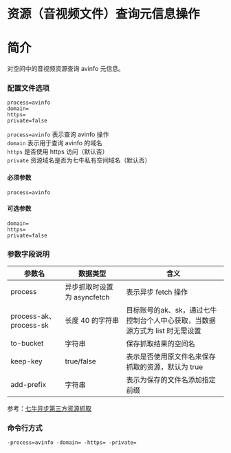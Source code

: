 # 资源（音视频文件）查询元信息操作

# 简介
对空间中的音视频资源查询 avinfo 元信息。

### 配置文件选项
```
process=avinfo
domain=
https=
private=false
```
`process=avinfo` 表示查询 avinfo 操作  
`domain` 表示用于查询 avinfo 的域名  
`https` 是否使用 https 访问（默认否）  
`private` 资源域名是否为七牛私有空间域名（默认否）  

#### 必须参数
```
process=avinfo
```

#### 可选参数
```
domain=
https=
private=false
```

### 参数字段说明
|参数名|数据类型 | 含义|  
|-----|-------|-----|  
|process| 异步抓取时设置为 asyncfetch | 表示异步 fetch 操作|  
|process-ak、process-sk|长度 40 的字符串|目标账号的ak、sk，通过七牛控制台个人中心获取，当数据源方式为 list 时无需设置|  
|to-bucket|字符串| 保存抓取结果的空间名|  
|keep-key| true/false| 表示是否使用原文件名来保存抓取的资源，默认为 true|  
|add-prefix| 字符串| 表示为保存的文件名添加指定前缀|  

参考：[七牛异步第三方资源抓取](https://developer.qiniu.com/kodo/api/4097/asynch-fetch)  

### 命令行方式
```
-process=avinfo -domain= -https= -private= 
```
